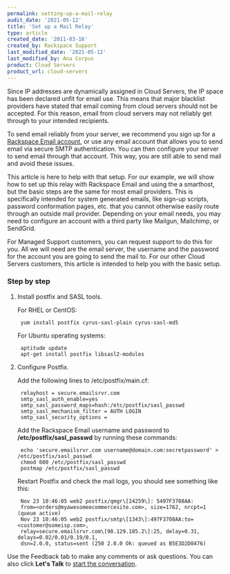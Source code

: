 ```yaml
---
permalink: setting-up-a-mail-relay
audit_date: '2021-05-12'
title: 'Set up a Mail Relay'
type: article
created_date: '2011-03-16'
created_by: Rackspace Support
last_modified_date: '2021-05-12'
last_modified_by: Ana Corpus
product: Cloud Servers
product_url: cloud-servers
---
```


Since IP addresses are dynamically assigned in Cloud Servers, the IP
space has been declared unfit for email use. This means that major
blacklist providers have stated that email coming from cloud servers
should not be accepted. For this reason, email from cloud servers may
not reliably get through to your intended recipients.

To send email reliably from your server, we recommend you
sign up for a [Rackspace Email account](https://www.rackspace.com/email-hosting),
or use any email account that allows you to send email via secure SMTP
authentication. You can then configure your server to send email through
that account. This way, you are still able to send mail and avoid these
issues.

This article is here to help with that setup. For our example, we will
show how to set up this relay with Rackspace Email and using the a
smarthost, but the basic steps are the same for most email providers.
This is specifically intended for system generated emails, like sign-up
scripts, password conformation pages, etc. that you cannot otherwise
easily route through an outside mail provider. Depending on your email
needs, you may need to configure an account with a third party like
Mailgun, Mailchimp, or SendGrid.

For Managed Support customers, you can request support to do this for
you. All we will need are the email server, the username and the
password for the account you are going to send the mail to. For our
other Cloud Servers customers, this article is intended to help you with
the basic setup.

### Step by step

1. Install postfix and SASL tools.

   For RHEL or CentOS:

        yum install postfix cyrus-sasl-plain cyrus-sasl-md5

   For Ubuntu operating systems:

        aptitude update
        apt-get install postfix libsasl2-modules

2. Configure Postfix.

   Add the following lines to /etc/postfix/main.cf:

        relayhost = secure.emailsrvr.com
        smtp_sasl_auth_enable=yes
        smtp_sasl_password_maps=hash:/etc/postfix/sasl_passwd
        smtp_sasl_mechanism_filter = AUTH LOGIN
        smtp_sasl_security_options =

   Add the Rackspace Email username and password to
   **/etc/postfix/sasl\_passwd** by running these commands:

        echo 'secure.emailsrvr.com username@domain.com:secretpassword' > /etc/postfix/sasl_passwd
        chmod 600 /etc/postfix/sasl_passwd
        postmap /etc/postfix/sasl_passwd

   Restart Postfix and check the mail logs, you should see something like
   this:

        Nov 23 10:46:05 web2 postfix/qmgr\[24259\]: 5497F3708AA:
        from=<orders@myawesomeecommercesite.com>, size=1762, nrcpt=1 (queue active)
        Nov 23 10:46:05 web2 postfix/smtp\[1343\]:497F3708AA:to=<customer@someisp.com>,
        relay=secure.emailsrvr.com\[98.129.185.2\]:25, delay=0.31, delays=0.02/0.01/0.19/0.1,
        dsn=2.0.0, status=sent (250 2.0.0 Ok: queued as B5E3D2D0476)

Use the Feedback tab to make any comments or ask questions. You can also click
**Let's Talk** to [start the conversation](https://www.rackspace.com/).


